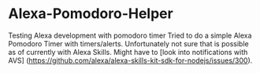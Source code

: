 # Alexa-Pomodoro-Helper
Testing Alexa development with pomodoro timer
Tried to do a simple Alexa Pomodoro Timer with timers/alerts. Unfortunately not sure that is possible as of currently with Alexa Skills. 
Might have to [look into notifications with  AVS] (https://github.com/alexa/alexa-skills-kit-sdk-for-nodejs/issues/300).
